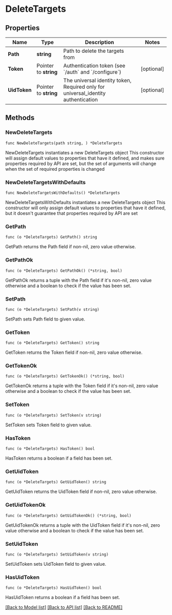 # DeleteTargets

## Properties

Name | Type | Description | Notes
------------ | ------------- | ------------- | -------------
**Path** | **string** | Path to delete the targets from | 
**Token** | Pointer to **string** | Authentication token (see &#x60;/auth&#x60; and &#x60;/configure&#x60;) | [optional] 
**UidToken** | Pointer to **string** | The universal identity token, Required only for universal_identity authentication | [optional] 

## Methods

### NewDeleteTargets

`func NewDeleteTargets(path string, ) *DeleteTargets`

NewDeleteTargets instantiates a new DeleteTargets object
This constructor will assign default values to properties that have it defined,
and makes sure properties required by API are set, but the set of arguments
will change when the set of required properties is changed

### NewDeleteTargetsWithDefaults

`func NewDeleteTargetsWithDefaults() *DeleteTargets`

NewDeleteTargetsWithDefaults instantiates a new DeleteTargets object
This constructor will only assign default values to properties that have it defined,
but it doesn't guarantee that properties required by API are set

### GetPath

`func (o *DeleteTargets) GetPath() string`

GetPath returns the Path field if non-nil, zero value otherwise.

### GetPathOk

`func (o *DeleteTargets) GetPathOk() (*string, bool)`

GetPathOk returns a tuple with the Path field if it's non-nil, zero value otherwise
and a boolean to check if the value has been set.

### SetPath

`func (o *DeleteTargets) SetPath(v string)`

SetPath sets Path field to given value.


### GetToken

`func (o *DeleteTargets) GetToken() string`

GetToken returns the Token field if non-nil, zero value otherwise.

### GetTokenOk

`func (o *DeleteTargets) GetTokenOk() (*string, bool)`

GetTokenOk returns a tuple with the Token field if it's non-nil, zero value otherwise
and a boolean to check if the value has been set.

### SetToken

`func (o *DeleteTargets) SetToken(v string)`

SetToken sets Token field to given value.

### HasToken

`func (o *DeleteTargets) HasToken() bool`

HasToken returns a boolean if a field has been set.

### GetUidToken

`func (o *DeleteTargets) GetUidToken() string`

GetUidToken returns the UidToken field if non-nil, zero value otherwise.

### GetUidTokenOk

`func (o *DeleteTargets) GetUidTokenOk() (*string, bool)`

GetUidTokenOk returns a tuple with the UidToken field if it's non-nil, zero value otherwise
and a boolean to check if the value has been set.

### SetUidToken

`func (o *DeleteTargets) SetUidToken(v string)`

SetUidToken sets UidToken field to given value.

### HasUidToken

`func (o *DeleteTargets) HasUidToken() bool`

HasUidToken returns a boolean if a field has been set.


[[Back to Model list]](../README.md#documentation-for-models) [[Back to API list]](../README.md#documentation-for-api-endpoints) [[Back to README]](../README.md)


